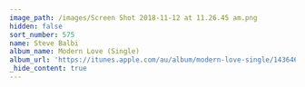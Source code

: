 ```yaml
---
image_path: /images/Screen Shot 2018-11-12 at 11.26.45 am.png
hidden: false
sort_number: 575
name: Steve Balbi
album_name: Modern Love (Single)
album_url: 'https://itunes.apple.com/au/album/modern-love-single/1436467203'
_hide_content: true
---
```


